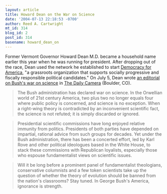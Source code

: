 ```yaml
---
layout: article
title: Howard Dean on the War on Science
date: '2004-07-13 22:18:53 -0700'
author: Reed A. Cartwright
mt_id: 314
blog_id: 2
post_id: 314
basename: howard_dean_on
---
```

Former Vermont Governor Howard Dean M.D.  became a household name earlier this year when he was running for president.  After dropping out of the race, Dean used the network he established to start [Democracy for America](http://www.democracyforamerica.org), "a grassroots organization that supports socially progressive and fiscally responsible political candidates."   On July 5, Dean wrote [an editorial on Bush's war on science](http://www.thedailycamera.com/bdc/opinion_columnists/article/0,1713,BDC_2490_3008977,00.html) in [The Daily Camera](http://www.thedailycamera.com/) (Boulder, CO).

> The Bush administration has declared war on science. In the Orwellian world of 21st century America, two plus two no longer equals four where public policy is concerned, and science is no exception. When a right-wing theory is contradicted by an inconvenient scientific fact, the science is not refuted; it is simply discarded or ignored.

> Presidential scientific commissions have long enjoyed relative immunity from politics. Presidents of both parties have depended on impartial, rational advice from such groups for decades. Yet under the Bush administration, there has been a concerted effort, led by Karl Rove and other political ideologues based in the White House, to stack these commissions with Republican loyalists, especially those who espouse fundamentalist views on scientific issues.

> Will it be long before a prominent panel of fundamentalist theologians, conservative columnists and a few token scientists take up the question of whether the theory of evolution should be banned from the nation's classrooms? Stay tuned. In George Bush's America, ignorance is strength.
